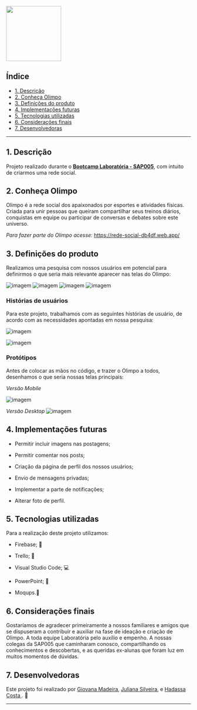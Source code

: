 <img src = "./src/images/olimpo.png" height='150' widht='150'>

## Índice

- [1. Descrição](#1-descrição)
- [2. Conheça Olimpo](#2-conheça-olimpo)
- [3. Definições do produto](#3-definições-do-produto)
- [4. Implementações futuras](#4-implementações-futuras)
- [5. Tecnologias utilizadas](#5-tecnologias-utilizadas)
- [6. Considerações finais](#6-considerações-finais)
- [7. Desenvolvedoras](#7-desenvolvedoras)

---

## 1. Descrição

Projeto realizado durante o [**Bootcamp Laboratória - SAP005**]("http://laboratoria.la"), com intuito de criarmos uma rede social.

## 2. Conheça Olimpo

Olimpo é a rede social dos apaixonados por esportes e atividades físicas. Criada para unir pessoas que queiram compartilhar seus treinos diários, conquistas em equipe ou participar de conversas e debates sobre este universo.

*Para fazer parte do Olimpo acesse:* https://rede-social-db4df.web.app/

## 3. Definições do produto

Realizamos uma pesquisa com nossos usuários em potencial para definirmos o que seria mais relevante aparecer nas telas do Olimpo:

![imagem](./src/images/readme/form2.png)
![imagem](./src/images/readme/form3.png)
![imagem](./src/images/readme/form1.png)
![imagem](./src/images/readme/form4.png)

### Histórias de usuários

Para este projeto, trabalhamos com as seguintes histórias de usuário, de acordo com as necessidades apontadas em nossa pesquisa:

![imagem](./src/images/readme/historia.user1.png)

![imagem](./src/images/readme/historia.user2.png)

### Protótipos

Antes de colocar as mãos no código, e trazer o Olimpo a todos, desenhamos o que seria nossas telas principais:

_*Versão Mobile*_

![imagem](./src/images/readme/prototipo2.png)

_*Versão Desktop*_
![imagem](./src/images/readme/prototipo.png)

## 4. Implementações futuras

- Permitir incluir imagens nas postagens;

- Permitir comentar nos posts;

- Criação da página de perfil dos nossos usuários;

- Envio de mensagens privadas;

- Implementar a parte de notificações;

- Alterar foto de perfil.

## 5. Tecnologias utilizadas

Para a realização deste projeto utilizamos:

- Firebase; :open_file_folder:

- Trello; :calendar:

- Visual Studio Code; :computer:

- PowerPoint; :card_index:  

- Moqups.:pencil:

## 6. Considerações finais

Gostaríamos de agradecer primeiramente a nossos familiares e amigos que se dispuseram a contribuir e auxiliar na fase de ideação e criação de Olimpo.
A toda equipe Laboratória pelo auxílio e empenho. A nossas colegas da SAP005 que caminharam conosco, compartilhando os conhecimentos e descobertas, e as queridas ex-alunas que foram luz em muitos momentos de dúvidas.


## 7. Desenvolvedoras 

Este projeto foi realizado por  <a href="https://github.com/giomadeira">Giovana Madeira</a>,
<a href="https://github.com/JulianaAmoriN">Juliana Silveira</a>, e 
<a href="https://github.com/Costahadassa">Hadassa Costa </a>. :rocket:

---